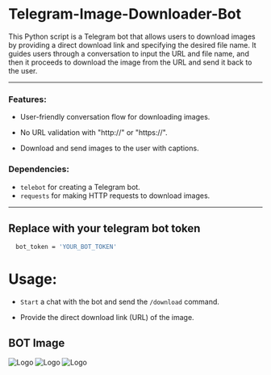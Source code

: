 
# Telegram-Image-Downloader-Bot

This Python script is a Telegram bot that allows users to download images by providing a direct download link and specifying the desired file name. It guides users through a conversation to input the URL and file name, and then it proceeds to download the image from the URL and send it back to the user.

---
### Features:

- User-friendly conversation flow for downloading images.

- No URL validation with "http://" or "https://".

- Download and send images to the user with captions.

### Dependencies:

- `telebot` for creating a Telegram bot.
- `requests` for making HTTP requests to download images.
---

## Replace with your telegram bot token
```bash
  bot_token = 'YOUR_BOT_TOKEN'
```
# Usage:
- `Start` a chat with the bot and send the `/download` command.

- Provide the direct download link (URL) of the image.


## BOT Image
![Logo](https:link)
![Logo](https:link)
![Logo](https:link)
